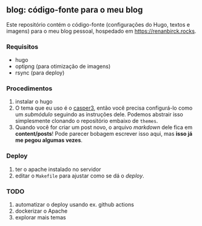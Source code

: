 ## blog: código-fonte para o meu blog

Este repositório contém o código-fonte (configurações do Hugo, textos e imagens) para o meu blog pessoal, hospedado em https://renanbirck.rocks.

### Requisitos
* hugo
* optipng (para otimização de imagens)
* rsync (para deploy)

### Procedimentos
1. instalar o hugo
2. O tema que eu uso é o [casper3](https://github.com/jonathanjanssens/hugo-casper3/), então você precisa configurá-lo como um _submódulo_ seguindo as instruções dele. Podemos abstrair isso simplesmente clonando o repositório embaixo de `themes`.
3. Quando você for criar um post novo, o arquivo _markdown_ dele fica em **content/posts**! Pode parecer bobagem escrever isso aqui, mas **isso já me pegou algumas vezes**.

### Deploy
1. ter o apache instalado no servidor
2. editar o `Makefile` para ajustar como se dá o _deploy_.

### TODO
1. automatizar o deploy usando ex. github actions
2. dockerizar o Apache
3. explorar mais temas

